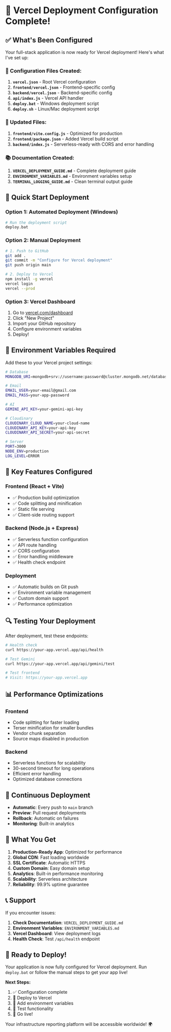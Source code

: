 # 🚀 Vercel Deployment Configuration Complete!

## ✅ **What's Been Configured**

Your full-stack application is now ready for Vercel deployment! Here's what I've set up:

### **📁 Configuration Files Created:**

1. **`vercel.json`** - Root Vercel configuration
2. **`frontend/vercel.json`** - Frontend-specific config
3. **`backend/vercel.json`** - Backend-specific config
4. **`api/index.js`** - Vercel API handler
5. **`deploy.bat`** - Windows deployment script
6. **`deploy.sh`** - Linux/Mac deployment script

### **🔧 Updated Files:**

1. **`frontend/vite.config.js`** - Optimized for production
2. **`frontend/package.json`** - Added Vercel build script
3. **`backend/index.js`** - Serverless-ready with CORS and error handling

### **📚 Documentation Created:**

1. **`VERCEL_DEPLOYMENT_GUIDE.md`** - Complete deployment guide
2. **`ENVIRONMENT_VARIABLES.md`** - Environment variables setup
3. **`TERMINAL_LOGGING_GUIDE.md`** - Clean terminal output guide

## 🚀 **Quick Start Deployment**

### **Option 1: Automated Deployment (Windows)**
```bash
# Run the deployment script
deploy.bat
```

### **Option 2: Manual Deployment**
```bash
# 1. Push to GitHub
git add .
git commit -m "Configure for Vercel deployment"
git push origin main

# 2. Deploy to Vercel
npm install -g vercel
vercel login
vercel --prod
```

### **Option 3: Vercel Dashboard**
1. Go to [vercel.com/dashboard](https://vercel.com/dashboard)
2. Click "New Project"
3. Import your GitHub repository
4. Configure environment variables
5. Deploy!

## 🔧 **Environment Variables Required**

Add these to your Vercel project settings:

```bash
# Database
MONGODB_URI=mongodb+srv://username:password@cluster.mongodb.net/database

# Email
EMAIL_USER=your-email@gmail.com
EMAIL_PASS=your-app-password

# AI
GEMINI_API_KEY=your-gemini-api-key

# Cloudinary
CLOUDINARY_CLOUD_NAME=your-cloud-name
CLOUDINARY_API_KEY=your-api-key
CLOUDINARY_API_SECRET=your-api-secret

# Server
PORT=3000
NODE_ENV=production
LOG_LEVEL=ERROR
```

## 🎯 **Key Features Configured**

### **Frontend (React + Vite)**
- ✅ Production build optimization
- ✅ Code splitting and minification
- ✅ Static file serving
- ✅ Client-side routing support

### **Backend (Node.js + Express)**
- ✅ Serverless function configuration
- ✅ API route handling
- ✅ CORS configuration
- ✅ Error handling middleware
- ✅ Health check endpoint

### **Deployment**
- ✅ Automatic builds on Git push
- ✅ Environment variable management
- ✅ Custom domain support
- ✅ Performance optimization

## 🔍 **Testing Your Deployment**

After deployment, test these endpoints:

```bash
# Health check
curl https://your-app.vercel.app/api/health

# Test Gemini
curl https://your-app.vercel.app/api/gemini/test

# Test frontend
# Visit: https://your-app.vercel.app
```

## 📊 **Performance Optimizations**

### **Frontend**
- Code splitting for faster loading
- Terser minification for smaller bundles
- Vendor chunk separation
- Source maps disabled in production

### **Backend**
- Serverless functions for scalability
- 30-second timeout for long operations
- Efficient error handling
- Optimized database connections

## 🔄 **Continuous Deployment**

- **Automatic**: Every push to `main` branch
- **Preview**: Pull request deployments
- **Rollback**: Automatic on failures
- **Monitoring**: Built-in analytics

## 🎉 **What You Get**

1. **Production-Ready App**: Optimized for performance
2. **Global CDN**: Fast loading worldwide
3. **SSL Certificate**: Automatic HTTPS
4. **Custom Domain**: Easy domain setup
5. **Analytics**: Built-in performance monitoring
6. **Scalability**: Serverless architecture
7. **Reliability**: 99.9% uptime guarantee

## 📞 **Support**

If you encounter issues:

1. **Check Documentation**: `VERCEL_DEPLOYMENT_GUIDE.md`
2. **Environment Variables**: `ENVIRONMENT_VARIABLES.md`
3. **Vercel Dashboard**: View deployment logs
4. **Health Check**: Test `/api/health` endpoint

## 🚀 **Ready to Deploy!**

Your application is now fully configured for Vercel deployment. Run `deploy.bat` or follow the manual steps to get your app live!

**Next Steps:**
1. ✅ Configuration complete
2. 🔄 Deploy to Vercel
3. 🔧 Add environment variables
4. 🧪 Test functionality
5. 🎉 Go live!

Your infrastructure reporting platform will be accessible worldwide! 🌍
